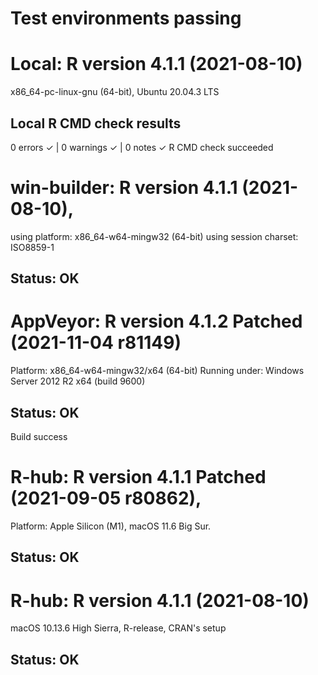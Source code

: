 
# Test environments passing

# Local: R version 4.1.1 (2021-08-10) 
x86_64-pc-linux-gnu (64-bit), Ubuntu 20.04.3 LTS

## Local R CMD check results
0 errors ✓ | 0 warnings ✓ | 0 notes ✓
R CMD check succeeded

# win-builder: R version 4.1.1 (2021-08-10), 
using platform: x86_64-w64-mingw32 (64-bit)
using session charset: ISO8859-1 

## Status: OK

# AppVeyor: R version 4.1.2 Patched (2021-11-04 r81149)
Platform: x86_64-w64-mingw32/x64 (64-bit)
Running under: Windows Server 2012 R2 x64 (build 9600)

## Status: OK
Build success

# R-hub: R version 4.1.1 Patched (2021-09-05 r80862), 
Platform: Apple Silicon (M1), macOS 11.6 Big Sur.

## Status: OK

# R-hub: R version 4.1.1 (2021-08-10)
macOS 10.13.6 High Sierra, R-release, CRAN's setup

## Status: OK



  
